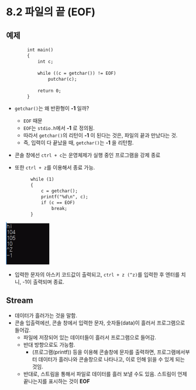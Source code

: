 # 8.2 파일의 끝 (EOF)

## 예제

            int main()
            {
                int c;

                while ((c = getchar()) != EOF)
                    putchar(c);

                return 0;
            }

- `getchar()`는 왜 반환형이 **-1** 일까?
  - `EOF` 때문
  - `EOF`는 `stdio.h`에서 **-1** 로 정의됨.
  - 따라서 `getchar()`의 리턴이 **-1** 이 된다는 것은, 파일의 끝과 만났다는 것.
  - 즉, 입력이 다 끝났을 때, `getchar()`는 **-1** 을 리턴함.
- 콘솔 창에선 `ctrl + c`는 운영체제가 실행 중인 프로그램을 강제 종료
- 또한 `ctrl + z`를 이용해서 종료 가능.

            while (1)
            {
                c = getchar();
                printf("%d\n", c);
                if (c == EOF)
                    break;
            }

![](../images/chapter8/buffer4.png)

- 입력한 문자의 아스키 코드값이 출력되고, `ctrl + z (^z)`를 입력한 후 엔터를 치니, -1이 출력되며 종료.

## Stream

- 데이터가 흘러가는 것을 말함.
- 콘솔 입출력에선, 콘솔 창에서 입력한 문자, 숫자들(data)이 흘러서 프로그램으로 들어감.
  - 파일에 저장되어 있는 데이터들이 흘러서 프로그램으로 들어감.
  - 반대 방향으로도 가능함.
    - (프로그램(printf)) 등을 이용해 콘솔창에 문자를 출력하면, 프로그램에서부터 데이터가 흘러나와 콘솔창으로 나타나고, 이로 인해 읽을 수 있게 되는 것임.
  - 반대로, 스트림을 통해서 파일로 데이터를 흘러 보낼 수도 있음. 스트림이 언제 끝나는지를 표시하는 것이 **EOF**
